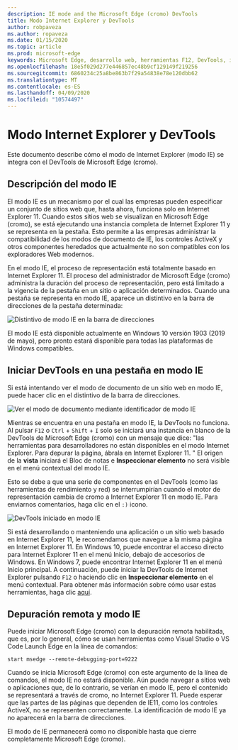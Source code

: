 ```yaml
---
description: IE mode and the Microsoft Edge (cromo) DevTools
title: Modo Internet Explorer y DevTools
author: robpaveza
ms.author: ropaveza
ms.date: 01/15/2020
ms.topic: article
ms.prod: microsoft-edge
keywords: Microsoft Edge, desarrollo web, herramientas F12, DevTools, ie11, Internet Explorer 11, modo IE
ms.openlocfilehash: 18e5f029d277e446857ec48b9cf129149f219256
ms.sourcegitcommit: 6860234c25a8be863b7f29a54838e78e120dbb62
ms.translationtype: MT
ms.contentlocale: es-ES
ms.lasthandoff: 04/09/2020
ms.locfileid: "10574497"
---
```

# Modo Internet Explorer y DevTools

Este documento describe cómo el modo de Internet Explorer (modo IE) se integra con el DevTools de Microsoft Edge (cromo).

## Descripción del modo IE

El modo IE es un mecanismo por el cual las empresas pueden especificar un conjunto de sitios web que, hasta ahora, funciona solo en Internet Explorer 11. Cuando estos sitios web se visualizan en Microsoft Edge (cromo), se está ejecutando una instancia completa de Internet Explorer 11 y se representa en la pestaña. Esto permite a las empresas administrar la compatibilidad de los modos de documento de IE, los controles ActiveX y otros componentes heredados que actualmente no son compatibles con los exploradores Web modernos.

En el modo IE, el proceso de representación está totalmente basado en Internet Explorer 11. El proceso del administrador de Microsoft Edge (cromo) administra la duración del proceso de representación, pero está limitado a la vigencia de la pestaña en un sitio o aplicación determinados. Cuando una pestaña se representa en modo IE, aparece un distintivo en la barra de direcciones de la pestaña determinada:

![Distintivo de modo IE en la barra de direcciones](./media/ie-mode-badge.png)

El modo IE está disponible actualmente en Windows 10 versión 1903 (2019 de mayo), pero pronto estará disponible para todas las plataformas de Windows compatibles.

## Iniciar DevTools en una pestaña en modo IE

Si está intentando ver el modo de documento de un sitio web en modo IE, puede hacer clic en el distintivo de la barra de direcciones.

![Ver el modo de documento mediante identificador de modo IE](./media/ie-mode-badge-doc-mode.png)

Mientras se encuentra en una pestaña en modo IE, la DevTools no funciona. Al pulsar `F12` o `Ctrl` + `Shift` + `I` solo se iniciará una instancia en blanco de la DevTools de Microsoft Edge (cromo) con un mensaje que dice: "las herramientas para desarrolladores no están disponibles en el modo Internet Explorer. Para depurar la página, ábrala en Internet Explorer 11. " El origen de la **vista** iniciará el Bloc de notas e **Inspeccionar elemento** no será visible en el menú contextual del modo IE.

Esto se debe a que una serie de componentes en el DevTools (como las herramientas de rendimiento y red) se interrumpirían cuando el motor de representación cambia de cromo a Internet Explorer 11 en modo IE. Para enviarnos comentarios, haga clic en el `:)` icono.

![DevTools iniciado en modo IE](./media/ie-mode-devtools.png)

Si está desarrollando o manteniendo una aplicación o un sitio web basado en Internet Explorer 11, le recomendamos que navegue a la misma página en Internet Explorer 11. En Windows 10, puede encontrar el acceso directo para Internet Explorer 11 en el menú Inicio, debajo de accesorios de Windows. En Windows 7, puede encontrar Internet Explorer 11 en el menú Inicio principal. A continuación, puede iniciar la DevTools de Internet Explorer pulsando `F12` o haciendo clic en **Inspeccionar elemento** en el menú contextual. Para obtener más información sobre cómo usar estas herramientas, haga clic [aquí](/previous-versions/windows/internet-explorer/ie-developer/samples/bg182326(v%3dvs.85)).

## Depuración remota y modo IE

Puede iniciar Microsoft Edge (cromo) con la depuración remota habilitada, que es, por lo general, cómo se usan herramientas como Visual Studio o VS Code Launch Edge en la línea de comandos:

`start msedge --remote-debugging-port=9222`

Cuando se inicia Microsoft Edge (cromo) con este argumento de la línea de comandos, el modo IE no estará disponible. Aún puede navegar a sitios web o aplicaciones que, de lo contrario, se verían en modo IE, pero el contenido se representará a través de cromo, no Internet Explorer 11. Puede esperar que las partes de las páginas que dependen de IE11, como los controles ActiveX, no se representen correctamente. La identificación de modo IE ya no aparecerá en la barra de direcciones.

El modo de IE permanecerá como no disponible hasta que cierre completamente Microsoft Edge (cromo).